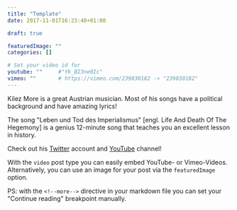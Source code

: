 ```yaml
---
title: "Template"
date: 2017-11-01T16:23:40+01:00

draft: true

featuredImage: ""
categories: []

# Set your video id for
youtube: ""     #"Yk_BI3ne0Ic"
vimeo: ""       # https://vimeo.com/239830182 -> "239830182"
---
```

Kilez More is a great Austrian musician.
Most of his songs have a political background and have amazing lyrics!

<!--more-->

The song "Leben und Tod des Imperialismus" [engl. Life And Death Of The Hegemony] is a genius 12-minute song that teaches you an excellent lesson in history.

Check out his [Twitter](https://twitter.com/KilezMore) account and [YouTube](https://www.youtube.com/user/Morestradamuz) channel!


With the `video` post type you can easily embed YouTube- or Vimeo-Videos. Alternatively, you can use an image for your post via the `featuredImage` option.


PS: with the `<!--more-->` directive in your markdown file you can set your "Continue reading" breakpoint manually.
